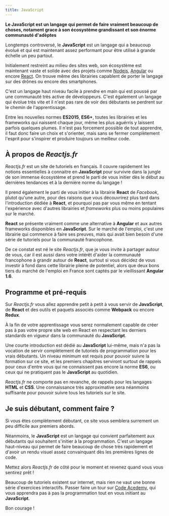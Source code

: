 ```yaml
---
title: JavaScript
---
```


**Le JavaScript est un langage qui permet de faire vraiment beaucoup de choses, notament grace à son écosystème grandissant et son énorme communauté d'adèptes**

Longtemps controversé, le **JavaScript** est un langage qui a beaucoup évolué et qui est maintenant assez performant pour être utilisé à grande échelle un peu partout.

Initialement restreint au milieu des sites web, son écosystème est maintenant vaste et solide avec des projets comme [Nodejs](https://nodejs.org/en/), [Angular](https://angular.io/) ou encore [React](https://facebook.github.io/react/). On trouve même des librairies capablent de porter le langage sur des drônes ou encore des smartphones.

C'est un langage haut niveau facile à prendre en main qui est poussé par une communauté très active de développeurs. C'est également un langage qui évolue très vite et il n'est pas rare de voir des débutants se perdrent sur le chemin de l'apprentissage.

Entre les nouvelles normes **ES2015**, **ES6+**, toutes les librairies et les frameworks qui naissent chaque jour, même les plus aguérris y laissent parfois quelques plumes. Il n'est pas forcement possible de tout apprendre, il faut donc faire un choix et s'orienter, mais sans se fermer complètement l'esprit pour s'inspirer et produire toujours un meilleur code.

## À propos de *Reactjs.fr*

*Reactjs.fr* est un site de tutoriels en français. Il couvre rapidement les notions essentielles à connaitre en **JavaScript** pour survivre dans la jungle de son immense écosystème et prend le parti de vous initier dès le début au dernières tendances et à la dernière norme du langage !

Il prend également le parti de vous initier à la librairie **React** de *Facebook*, plutot qu'une autre, pour des raisons que vous découvrirez plus tard dans l'introduction dédiée à **React**, et pourquoi pas par vous même en tentant l'expérience avec d'autres librairies et *frameworks* plus ou moins populaires sur le marché.

**React** se présente vraiment comme une alternative à **Angular** et aux autres frameworks disponibles en **JavaScript**. Sur le marché de l'emploi, c'est une librairie qui commence à faire ses preuves, mais qui avait bien besoin d'une série de tutoriels pour la communauté francophone.

De ce constat est né le site *Reactjs.fr*, que je vous invite à partager autour de vous, car il est aussi dans votre intérêt d'aider la communauté francophone à grandir autour de **React**, surtout si vous décidez de vous investir à fond dans cette librairie pleine de potentiel, alors que deux bons tiers du marché de l'emploi en France sont captés par le vieillissant **Angular 1.6**.

## Programme et pré-requis

Sur *Reactjs.fr* vous allez apprendre petit à petit à vous servir de **JavaScript**, de **React** et des outils et paquets associés comme **Webpack** ou encore **Redux**.

À la fin de votre apprentissage vous serez normalement capable de créer pas à pas votre propre site web en React en respectant les derniers standards en vigueur dans la communauté du **JavaScript**.

Une courte introduction est dédié au **JavaScript** lui-même, mais n'a pas la vocation de servir complètement de tutoriels de programmation pour les vrais débutants. Un niveau minimum est requis pour pouvoir suivre la formation sur ce site, et les premiers chapitres serviront surtout de rappels pour ceux d'entre vous qui ne connaissent pas encore la norme **ES6**, ou ceux qui ne pratiquent pas le **JavaScript** au quotidien.

*Reactjs.fr* ne comporte pas en revanche, de rappels pour les langages **HTML** et **CSS**. Une connaissance très approximative sera néanmoins suffisante pour pouvoir suivre tous les tutoriels sur le site.

## Je suis débutant, comment faire ?

Si vous êtes complètement débutant, ce site vous semblera surrement un peu difficile aux premiers abords.

Néanmoins, le **JavaScript** est un langage qui convient parfaitement aux débutants qui souhaitent s'initier à la programmation. C'est un langage haut-niveau qui permet de faire beaucoup de chose très rapidement et d'avoir un rendu visuel assez convainquant dès les premières lignes de code.

Mettez alors *Reactjs.fr* de côté pour le moment et revenez quand vous vous sentirez prêt !

Beaucoup de tutoriels existent sur internet, mais rien ne vaut une bonne série d'exercices interactifs. Passer faire un tour sur [Code Acedemy](https://www.codecademy.com/fr/learn/learn-javascript), qui vous apprendra pas à pas la programmation tout en vous initiant au **JavaScript**.

Bon courage !
